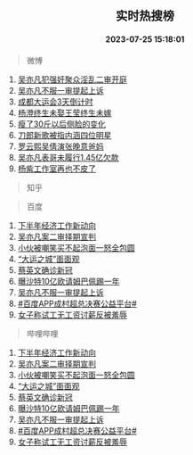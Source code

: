 <div align="center"><h2>实时热搜榜</h2><h4>2023-07-25 15:18:01</h4></div>

> 微博  

1. [吴亦凡犯强奸聚众淫乱二审开庭](https://s.weibo.com/weibo?q=%23%E5%90%B4%E4%BA%A6%E5%87%A1%E7%8A%AF%E5%BC%BA%E5%A5%B8%E8%81%9A%E4%BC%97%E6%B7%AB%E4%B9%B1%E4%BA%8C%E5%AE%A1%E5%BC%80%E5%BA%AD%23&t=31&band_rank=1&Refer=top)<br />
2. [吴亦凡不服一审提起上诉](https://s.weibo.com/weibo?q=%23%E5%90%B4%E4%BA%A6%E5%87%A1%E4%B8%8D%E6%9C%8D%E4%B8%80%E5%AE%A1%E6%8F%90%E8%B5%B7%E4%B8%8A%E8%AF%89%23&t=31&band_rank=2&Refer=top)<br />
3. [成都大运会3天倒计时](https://s.weibo.com/weibo?q=%23%E6%88%90%E9%83%BD%E5%A4%A7%E8%BF%90%E4%BC%9A3%E5%A4%A9%E5%80%92%E8%AE%A1%E6%97%B6%23&t=31&band_rank=3&Refer=top)<br />
4. [杨澄终生未娶王莹终生未嫁](https://s.weibo.com/weibo?q=%23%E6%9D%A8%E6%BE%84%E7%BB%88%E7%94%9F%E6%9C%AA%E5%A8%B6%E7%8E%8B%E8%8E%B9%E7%BB%88%E7%94%9F%E6%9C%AA%E5%AB%81%23&t=31&band_rank=4&Refer=top)<br />
5. [瘦了30斤以后侧脸的变化](https://s.weibo.com/weibo?q=%23%E7%98%A6%E4%BA%8630%E6%96%A4%E4%BB%A5%E5%90%8E%E4%BE%A7%E8%84%B8%E7%9A%84%E5%8F%98%E5%8C%96%23&t=31&band_rank=5&Refer=top)<br />
6. [刀郎新歌被指内涵四位明星](https://s.weibo.com/weibo?q=%23%E5%88%80%E9%83%8E%E6%96%B0%E6%AD%8C%E8%A2%AB%E6%8C%87%E5%86%85%E6%B6%B5%E5%9B%9B%E4%BD%8D%E6%98%8E%E6%98%9F%23&t=31&band_rank=6&Refer=top)<br />
7. [罗云熙吴倩演张晚意爸妈](https://s.weibo.com/weibo?q=%23%E7%BD%97%E4%BA%91%E7%86%99%E5%90%B4%E5%80%A9%E6%BC%94%E5%BC%A0%E6%99%9A%E6%84%8F%E7%88%B8%E5%A6%88%23&t=31&band_rank=7&Refer=top)<br />
8. [吴亦凡表哥未履行1.45亿欠款](https://s.weibo.com/weibo?q=%23%E5%90%B4%E4%BA%A6%E5%87%A1%E8%A1%A8%E5%93%A5%E6%9C%AA%E5%B1%A5%E8%A1%8C1.45%E4%BA%BF%E6%AC%A0%E6%AC%BE%23&t=31&band_rank=8&Refer=top)<br />
9. [杨紫工作室再也不皮了](https://s.weibo.com/weibo?q=%23%E6%9D%A8%E7%B4%AB%E5%B7%A5%E4%BD%9C%E5%AE%A4%E5%86%8D%E4%B9%9F%E4%B8%8D%E7%9A%AE%E4%BA%86%23&t=31&band_rank=9&Refer=top)<br />

> 知乎  


> 百度  

1. [下半年经济工作新动向](https://www.baidu.com/s?wd=%E4%B8%8B%E5%8D%8A%E5%B9%B4%E7%BB%8F%E6%B5%8E%E5%B7%A5%E4%BD%9C%E6%96%B0%E5%8A%A8%E5%90%91&sa=fyb_news&rsv_dl=fyb_news)<br />
2. [吴亦凡案二审择期宣判](https://www.baidu.com/s?wd=%E5%90%B4%E4%BA%A6%E5%87%A1%E6%A1%88%E4%BA%8C%E5%AE%A1%E6%8B%A9%E6%9C%9F%E5%AE%A3%E5%88%A4&sa=fyb_news&rsv_dl=fyb_news)<br />
3. [小伙被嘲笑买不起泡面一怒全包圆](https://www.baidu.com/s?wd=%E5%B0%8F%E4%BC%99%E8%A2%AB%E5%98%B2%E7%AC%91%E4%B9%B0%E4%B8%8D%E8%B5%B7%E6%B3%A1%E9%9D%A2%E4%B8%80%E6%80%92%E5%85%A8%E5%8C%85%E5%9C%86&sa=fyb_news&rsv_dl=fyb_news)<br />
4. [“大运之城”面面观](https://www.baidu.com/s?wd=%E2%80%9C%E5%A4%A7%E8%BF%90%E4%B9%8B%E5%9F%8E%E2%80%9D%E9%9D%A2%E9%9D%A2%E8%A7%82&sa=fyb_news&rsv_dl=fyb_news)<br />
5. [蔡英文确诊新冠](https://www.baidu.com/s?wd=%E8%94%A1%E8%8B%B1%E6%96%87%E7%A1%AE%E8%AF%8A%E6%96%B0%E5%86%A0&sa=fyb_news&rsv_dl=fyb_news)<br />
6. [曝沙特10亿欧请姆巴佩踢一年](https://www.baidu.com/s?wd=%E6%9B%9D%E6%B2%99%E7%89%B910%E4%BA%BF%E6%AC%A7%E8%AF%B7%E5%A7%86%E5%B7%B4%E4%BD%A9%E8%B8%A2%E4%B8%80%E5%B9%B4&sa=fyb_news&rsv_dl=fyb_news)<br />
7. [吴亦凡不服一审提起上诉](https://www.baidu.com/s?wd=%E5%90%B4%E4%BA%A6%E5%87%A1%E4%B8%8D%E6%9C%8D%E4%B8%80%E5%AE%A1%E6%8F%90%E8%B5%B7%E4%B8%8A%E8%AF%89&sa=fyb_news&rsv_dl=fyb_news)<br />
8. [#百度APP成村超总决赛公益平台#](https://www.baidu.com/s?wd=%23%E7%99%BE%E5%BA%A6APP%E6%88%90%E6%9D%91%E8%B6%85%E6%80%BB%E5%86%B3%E8%B5%9B%E5%85%AC%E7%9B%8A%E5%B9%B3%E5%8F%B0%23&sa=fyb_news&rsv_dl=fyb_news)<br />
9. [女子称试工无工资讨薪反被羞辱](https://www.baidu.com/s?wd=%E5%A5%B3%E5%AD%90%E7%A7%B0%E8%AF%95%E5%B7%A5%E6%97%A0%E5%B7%A5%E8%B5%84%E8%AE%A8%E8%96%AA%E5%8F%8D%E8%A2%AB%E7%BE%9E%E8%BE%B1&sa=fyb_news&rsv_dl=fyb_news)<br />

> 哔哩哔哩  

1. [下半年经济工作新动向](https://www.baidu.com/s?wd=%E4%B8%8B%E5%8D%8A%E5%B9%B4%E7%BB%8F%E6%B5%8E%E5%B7%A5%E4%BD%9C%E6%96%B0%E5%8A%A8%E5%90%91&sa=fyb_news&rsv_dl=fyb_news)<br />
2. [吴亦凡案二审择期宣判](https://www.baidu.com/s?wd=%E5%90%B4%E4%BA%A6%E5%87%A1%E6%A1%88%E4%BA%8C%E5%AE%A1%E6%8B%A9%E6%9C%9F%E5%AE%A3%E5%88%A4&sa=fyb_news&rsv_dl=fyb_news)<br />
3. [小伙被嘲笑买不起泡面一怒全包圆](https://www.baidu.com/s?wd=%E5%B0%8F%E4%BC%99%E8%A2%AB%E5%98%B2%E7%AC%91%E4%B9%B0%E4%B8%8D%E8%B5%B7%E6%B3%A1%E9%9D%A2%E4%B8%80%E6%80%92%E5%85%A8%E5%8C%85%E5%9C%86&sa=fyb_news&rsv_dl=fyb_news)<br />
4. [“大运之城”面面观](https://www.baidu.com/s?wd=%E2%80%9C%E5%A4%A7%E8%BF%90%E4%B9%8B%E5%9F%8E%E2%80%9D%E9%9D%A2%E9%9D%A2%E8%A7%82&sa=fyb_news&rsv_dl=fyb_news)<br />
5. [蔡英文确诊新冠](https://www.baidu.com/s?wd=%E8%94%A1%E8%8B%B1%E6%96%87%E7%A1%AE%E8%AF%8A%E6%96%B0%E5%86%A0&sa=fyb_news&rsv_dl=fyb_news)<br />
6. [曝沙特10亿欧请姆巴佩踢一年](https://www.baidu.com/s?wd=%E6%9B%9D%E6%B2%99%E7%89%B910%E4%BA%BF%E6%AC%A7%E8%AF%B7%E5%A7%86%E5%B7%B4%E4%BD%A9%E8%B8%A2%E4%B8%80%E5%B9%B4&sa=fyb_news&rsv_dl=fyb_news)<br />
7. [吴亦凡不服一审提起上诉](https://www.baidu.com/s?wd=%E5%90%B4%E4%BA%A6%E5%87%A1%E4%B8%8D%E6%9C%8D%E4%B8%80%E5%AE%A1%E6%8F%90%E8%B5%B7%E4%B8%8A%E8%AF%89&sa=fyb_news&rsv_dl=fyb_news)<br />
8. [#百度APP成村超总决赛公益平台#](https://www.baidu.com/s?wd=%23%E7%99%BE%E5%BA%A6APP%E6%88%90%E6%9D%91%E8%B6%85%E6%80%BB%E5%86%B3%E8%B5%9B%E5%85%AC%E7%9B%8A%E5%B9%B3%E5%8F%B0%23&sa=fyb_news&rsv_dl=fyb_news)<br />
9. [女子称试工无工资讨薪反被羞辱](https://www.baidu.com/s?wd=%E5%A5%B3%E5%AD%90%E7%A7%B0%E8%AF%95%E5%B7%A5%E6%97%A0%E5%B7%A5%E8%B5%84%E8%AE%A8%E8%96%AA%E5%8F%8D%E8%A2%AB%E7%BE%9E%E8%BE%B1&sa=fyb_news&rsv_dl=fyb_news)<br />
